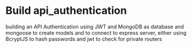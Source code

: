 # Build api_authentication

building an API Authentication using JWT and MongoDB as database and mongoose to create models and to connect to express server, either using BcryptJS to hash passwords and jwt to check for private routers
